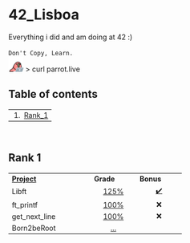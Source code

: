 # 42_Lisboa
Everything i did and am doing at 42 :)

`Don't Copy, Learn.` <br/>
<a href="https://github.com/JustShush/42_Lisboa" target="_blank"><img width= "30" src="https://raw.githubusercontent.com/ItsAnunesS/ItsAnunesS/main/src/img/parrots/laptop_parrot.gif"></a> > curl parrot.live

## Table of contents
<table>
  <td>
    &nbsp;1. &nbsp;<a href="#rank-1">Rank_1</a><br/>
  </td>
<!--  <td>
    &nbsp;1. &nbsp;<a href="#rank-2">Rank_2</a><br/>
<!--  </td>
  <td>
    &nbsp;1. &nbsp;<a href="#rank-3">Rank_3</a><br/>
  </td>
<!--  <td>
    &nbsp;1. &nbsp;<a href="#rank-4">Rank_4</a><br/>
  </td>
<!--  <td>
    &nbsp;1. &nbsp;<a href="#rank-5">Rank_5</a><br/>
  </td>
<!--  <td>
    &nbsp;1. &nbsp;<a href="#rank-6">Rank_6</a><br/>
  </td> -->
</table>
<br/>

## Rank 1
<table>
  <tr>
    <td width="150"><a href="./Rank_1"><b>Project</b></a></td>
    <td width="77"><b>Grade</b></td>
    <td width="77"><b>Bonus</b></td>
  </tr>
  <tr align="center">
    <td align="left">Libft</td>
    <td><a href="./Rank_1/Libft">125%</a></td>
    <td><a href="./Rank_1/Libft/bonus">✔️</a></td>
  </tr>
  <tr align="center">
    <td align="left">ft_printf</td>
    <td><a href="./Rank_1/Printf">100%</a></td>
    <td>❌</td>
  </tr>
  <tr align="center">
    <td align="left">get_next_line</td>
    <td><a href="./Rank_1/gnl">100%</a></td>
    <td>❌</td>
  </tr>
  <tr align="center">
    <td align="left">Born2beRoot</td>
    <td><a href="./Rank_1/Born2beRoot">...</a></td>
    <td></td>
  </tr>
</table>
<br/>

<!--
## Rank 2
<table>
  <tr>
    <th><a href="./Rank_2"><b>Project</b></a></th>
    <th><b>Grade</b></th>
    <th><b>Bonus</b></th>
  </tr>
</table>
<br/>
## Rank 3
<table>
  <tr>
    <th><a href="./Rank_3"><b>Project</b></a></th>
    <th><b>Grade</b></th>
    <th><b>Bonus</b></th>
  </tr>
</table>
<br/>
## Rank 4
<table>
  <tr>
    <th><a href="./Rank_4"><b>Project</b></a></th>
    <th><b>Grade</b></th>
    <th><b>Bonus</b></th>
  </tr>
</table>
<br/>
## Rank 5
<table>
  <tr>
    <th><a href="./Rank_5"><b>Project</b></a></th>
    <th><b>Grade</b></th>
    <th><b>Bonus</b></th>
  </tr>
</table>
<br/>
## Rank 6
<table>
  <tr>
    <th><a href="./Rank_6"><b>Project</b></a></th>
    <th><b>Grade</b></th>
    <th><b>Bonus</b></th>
  </tr>
</table>
<br/> -->

<!-- | Project | Grade | Bonus |
| :--------------:| :----------:| :----------:|
| [Libft](https://github.com/JustShush/42_libft) | 125% | [:heavy_check_mark:](https://github.com/JustShush/42_libft/tree/main/bonus) |
| [Printf](https://github.com/JustShush/42_printf) | 100% | [❌](https://github.com/JustShush/42_printf) |
| Get Next Line | []() | ❌ |
| BornToBeRoot | []() | ❌ |
| Exam 02 | []() | ❌ | -->
